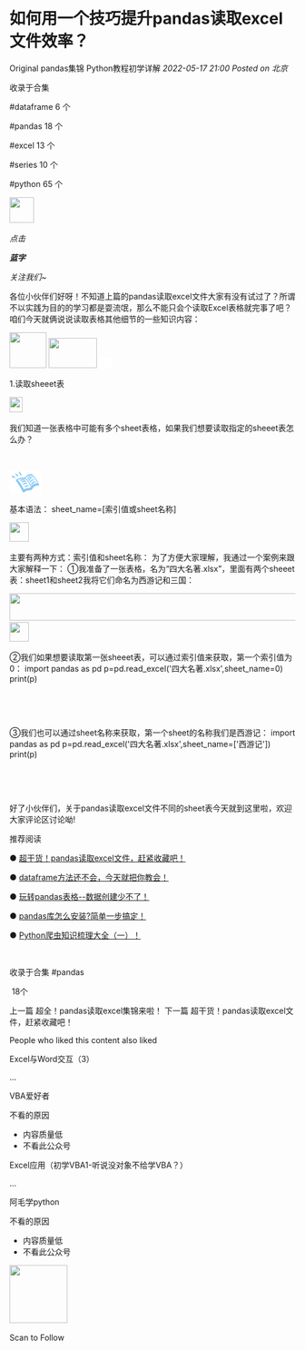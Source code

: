 # 如何用一个技巧提升pandas读取excel文件效率？

<a id="copyright_logo"></a>Original pandas集锦 <a id="profileBt"></a><a id="js_name"></a>Python教程初学详解 *2022-05-17 21:00* *Posted on <a id="js_ip_wording"></a>北京*

收录于合集

<a id="js_article_tag_name__2393442551778410499"></a>#dataframe <a id="js_article_tag_num__2393442551778410499"></a>6 <a id="js_article_tag_tips__2393442551778410499"></a>个

<a id="js_article_tag_name__2393442551711301635"></a>#pandas <a id="js_article_tag_num__2393442551711301635"></a>18 <a id="js_article_tag_tips__2393442551711301635"></a>个

<a id="js_article_tag_name__2393442551644192769"></a>#excel <a id="js_article_tag_num__2393442551644192769"></a>13 <a id="js_article_tag_tips__2393442551644192769"></a>个

<a id="js_article_tag_name__2393442551610638336"></a>#series <a id="js_article_tag_num__2393442551610638336"></a>10 <a id="js_article_tag_tips__2393442551610638336"></a>个

<a id="js_article_tag_name__2015128229799428097"></a>#python <a id="js_article_tag_num__2015128229799428097"></a>65 <a id="js_article_tag_tips__2015128229799428097"></a>个

<img width="43" height="45" src="../../../_resources/640_wx_fmt_png_wxfrom_5_wx_lazy__7ecfa5b583444e559.png"/>

*点击*

***蓝字***

*关注我们~*

各位小伙伴们好呀！不知道上篇的pandas读取excel文件大家有没有试过了？所谓不以实践为目的的学习都是耍流氓，那么不能只会个读取Excel表格就完事了吧？咱们今天就俩说说读取表格其他细节的一些知识内容：

<img width="65" height="63" src="../../../_resources/640_wx_fmt_png_wxfrom_5_wx_lazy__8e49b11c760449bd8.png"/>

<img width="85" height="53" src="../../../_resources/640_wx_fmt_gif_wxfrom_5_wx_lazy__8871e49584e44b25a.gif"/>

<img width="23" height="19" src="../../../_resources/640_wx_fmt_gif_wxfrom_5_wx_lazy__16fb3a48414b45a0a.gif"/>

1.读取sheeet表

<img width="23" height="27" src="../../../_resources/640_wx_fmt_png_wxfrom_5_wx_lazy__4f75ac8a4dbb4a9b8.png"/>

我们知道一张表格中可能有多个sheet表格，如果我们想要读取指定的sheeet表怎么办？

<img width="187" height="4" src="../../../_resources/640_wx_fmt_png_wxfrom_5_wx_lazy__a482b70fb74c437b8.png"/>

![Image](../../../_resources/640_wx_fmt_gif_wxfrom_5_wx_lazy__8e80c55f8cb04d71b.gif)

基本语法：
sheet_name=\[索引值或sheet名称\]

<img width="34" height="34" src="../../../_resources/640_wx_fmt_png_wxfrom_5_wx_lazy__4cbffcac0e5c4a388.png"/>

主要有两种方式：索引值和sheet名称：
为了方便大家理解，我通过一个案例来跟大家解释一下：
①我准备了一张表格，名为“四大名著.xlsx”，里面有两个sheeet表：sheet1和sheet2我将它们命名为西游记和三国：

<img width="677" height="48" src="../../../_resources/640_wx_fmt_jpeg_wxfrom_5_wx_lazy_ef42e8392ef64d5e9.jpg"/>

<img width="34" height="34" src="../../../_resources/640_wx_fmt_png_wxfrom_5_wx_lazy__4cbffcac0e5c4a388.png"/>

②我们如果想要读取第一张sheeet表，可以通过索引值来获取，第一个索引值为0：
import pandas as pd
p=pd.read\_excel('四大名著.xlsx',sheet\_name=0)
print(p)

![Image](data:image/gif;base64,iVBORw0KGgoAAAANSUhEUgAAAAEAAAABCAYAAAAfFcSJAAAADUlEQVQImWNgYGBgAAAABQABh6FO1AAAAABJRU5ErkJggg==)

![Image](data:image/gif;base64,iVBORw0KGgoAAAANSUhEUgAAAAEAAAABCAYAAAAfFcSJAAAADUlEQVQImWNgYGBgAAAABQABh6FO1AAAAABJRU5ErkJggg==)

③我们也可以通过sheet名称来获取，第一个sheet的名称我们是西游记：
import pandas as pd
p=pd.read\_excel('四大名著.xlsx',sheet\_name=\['西游记'\])
print(p)

![Image](data:image/gif;base64,iVBORw0KGgoAAAANSUhEUgAAAAEAAAABCAYAAAAfFcSJAAAADUlEQVQImWNgYGBgAAAABQABh6FO1AAAAABJRU5ErkJggg==)

![Image](data:image/gif;base64,iVBORw0KGgoAAAANSUhEUgAAAAEAAAABCAYAAAAfFcSJAAAADUlEQVQImWNgYGBgAAAABQABh6FO1AAAAABJRU5ErkJggg==)

好了小伙伴们，关于pandas读取excel文件不同的sheet表今天就到这里啦，欢迎大家评论区讨论呦!

推荐阅读

● [超干货！pandas读取excel文件，赶紧收藏吧！](https://mp.weixin.qq.com/s?__biz=MzIxNDM3MzgzOQ==&mid=2247487492&idx=1&sn=5824b02c2654ef9899734353d735d258&chksm=97a9d4a4a0de5db2a095abd4b4ddebe1a88d2b3e3f3d73e080a670c97f7908afa47399acbed6&token=164482571&lang=zh_CN&scene=21#wechat_redirect)

● [dataframe方法还不会，今天就把你教会！](https://mp.weixin.qq.com/s?__biz=MzIxNDM3MzgzOQ==&mid=2247487471&idx=1&sn=13f589ca0014f48a29b51fc7e0695e81&chksm=97a9cb4fa0de42590535c56a9ac18760b61ca6c3ffe1538334a47823ed71cd4faf36a196594c&token=164482571&lang=zh_CN&scene=21#wechat_redirect)

● [玩转pandas表格--数据创建少不了！](https://mp.weixin.qq.com/s?__biz=MzIxNDM3MzgzOQ==&mid=2247487446&idx=1&sn=b5fbb448af73ffbe650cf33c6b1c845c&chksm=97a9cb76a0de4260d398d2405b345763617985ca34f2e00546801092d4b8af0574507b692af3&token=164482571&lang=zh_CN&scene=21#wechat_redirect)

● [pandas库怎么安装?简单一步搞定！](https://mp.weixin.qq.com/s?__biz=MzIxNDM3MzgzOQ==&mid=2247487401&idx=1&sn=337e8045a9c6929b92b261ff45f6cf7a&chksm=97a9cb09a0de421f4f96d8d0588f3a40ac01a57bcfd98e2e41289e5aba1f17f6f26a532296c2&token=164482571&lang=zh_CN&scene=21#wechat_redirect)

● [Python爬虫知识梳理大全（一）！](https://mp.weixin.qq.com/s?__biz=MzIxNDM3MzgzOQ==&mid=2247487255&idx=1&sn=c3b48c829e79a3839676455e44f78eee&chksm=97a9cbb7a0de42a1a8ea01f6defcbaa39c9c5c69850e6c36b34a505a66f5e1f87311d4205c0d&token=164482571&lang=zh_CN&scene=21#wechat_redirect)

![Image](data:image/gif;base64,iVBORw0KGgoAAAANSUhEUgAAAAEAAAABCAYAAAAfFcSJAAAADUlEQVQImWNgYGBgAAAABQABh6FO1AAAAABJRU5ErkJggg==)

收录于合集 #<a id="js_album_keep_read_title"></a>pandas

 <a id="js_album_keep_read_size"></a>18个

<a id="js_album_prev"></a>上一篇 <a id="js_album_keep_read_pre_title"></a>超全！pandas读取excel集锦来啦！ <a id="js_album_next"></a>下一篇 <a id="js_album_keep_read_next_title"></a>超干货！pandas读取excel文件，赶紧收藏吧！

People who liked this content also liked

Excel与Word交互（3）

...

VBA爱好者

不看的原因

- 内容质量低
- 不看此公众号

Excel应用（初学VBA1-听说没对象不给学VBA？）

...

阿毛学python

不看的原因

- 内容质量低
- 不看此公众号

<img width="102" height="102" src="../../../_resources/qrcode_scene_10000004_size_102___25147248f46e48fa9.bmp"/>

Scan to Follow